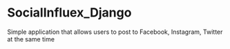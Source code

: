 # SocialInfluex_Django
Simple application that allows users to post to Facebook, Instagram, Twitter at the same time
